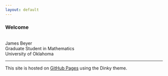 ```yaml
---
layout: default
---
```


### Welcome

<br/> 
James Beyer <br/>
Graduate Student in Mathematics <br/>
University of Oklahoma

---

This site is hosted on [GitHub Pages](https://pages.github.com) using the Dinky theme.
